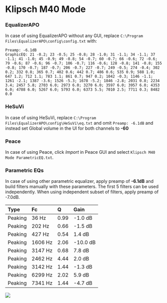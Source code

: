 # Klipsch M40 Mode

### EqualizerAPO
In case of using EqualizerAPO without any GUI, replace `C:\Program Files\EqualizerAPO\config\config.txt`
with:
```
Preamp: -6.1dB
GraphicEQ: 21 -0.2; 23 -0.5; 25 -0.8; 28 -1.0; 31 -1.1; 34 -1.1; 37 -1.1; 41 -1.0; 45 -0.9; 49 -0.8; 54 -0.7; 60 -0.7; 66 -0.6; 72 -0.6; 79 -0.6; 87 -0.6; 96 -0.7; 106 -0.7; 116 -0.6; 128 -0.8; 141 -0.8; 155 -0.8; 170 -0.7; 187 -0.7; 206 -0.7; 227 -0.7; 249 -0.5; 274 -0.4; 302 0.2; 332 0.8; 365 0.7; 402 0.6; 442 0.7; 486 0.6; 535 0.9; 588 1.0; 647 1.2; 712 1.1; 783 1.1; 861 0.7; 947 0.2; 1042 -0.3; 1146 -1.1; 1261 -2.1; 1387 -3.6; 1526 -5.3; 1678 -5.2; 1846 -2.8; 2031 0.8; 2234 3.4; 2457 5.8; 2703 6.0; 2973 6.0; 3270 6.0; 3597 6.0; 3957 6.0; 4353 6.0; 4788 6.0; 5267 6.0; 5793 6.0; 6373 5.5; 7010 2.5; 7711 0.3; 8482 0.0
```

### HeSuVi
In case of using HeSuVi, replace `C:\Program Files\EqualizerAPO\config\HeSuVi\eq.txt` and omit `Preamp:
-6.1dB` and instead set Global volume in the UI for both channels to **-60**

### Peace
In case of using Peace, click *Import* in Peace GUI and select `Klipsch M40 Mode ParametricEQ.txt`.

### Parametric EQs
In case of using other parametric equalizer, apply preamp of **-6.1dB** and build filters manually
with these parameters. The first 5 filters can be used independently.
When using independent subset of filters, apply preamp of -7.0dB.

| Type    | Fc      |    Q | Gain     |
|:--------|:--------|:-----|:---------|
| Peaking | 36 Hz   | 0.99 | -1.0 dB  |
| Peaking | 202 Hz  | 0.66 | -1.5 dB  |
| Peaking | 427 Hz  | 0.54 | 1.4 dB   |
| Peaking | 1606 Hz | 2.06 | -10.0 dB |
| Peaking | 3147 Hz | 0.68 | 7.8 dB   |
| Peaking | 2462 Hz | 4.44 | 2.0 dB   |
| Peaking | 3142 Hz | 1.44 | -1.3 dB  |
| Peaking | 6299 Hz | 2.02 | 5.9 dB   |
| Peaking | 7341 Hz | 1.44 | -4.7 dB  |

![](https://raw.githubusercontent.com/jaakkopasanen/AutoEq/master/results/headphonecom/sbaf-serious/Klipsch%20M40%20Mode/Klipsch%20M40%20Mode.png)
